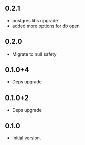 ## 0.2.1

- postgres libs upgrade
- added more options for db open

## 0.2.0

- Migrate to null safety

## 0.1.0+4

- Deps upgrade

## 0.1.0+2

- Deps upgrade

## 0.1.0

- Initial version.
